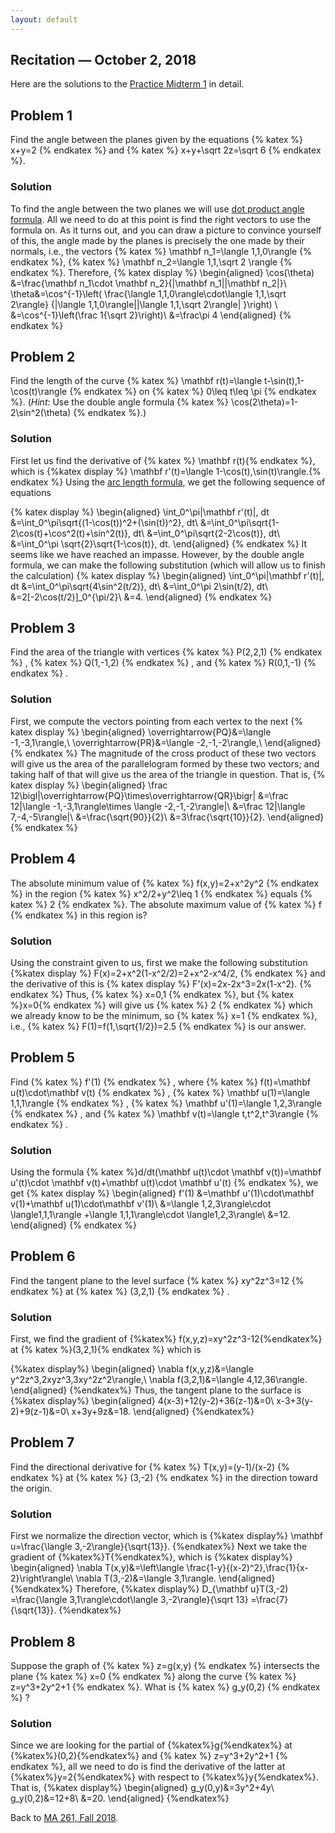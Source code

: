 ```yaml
---
layout: default
---
```


## []() Recitation — October 2, 2018
Here are the solutions to the [Practice Midterm 1](notes/MA261_Prac_Mid-1.pdf) in detail.

## Problem 1
  Find the angle between the planes given by the equations 
  {% katex %}
  x+y=2
  {% endkatex %}
  and
  {% katex %}
  x+y+\sqrt 2z=\sqrt 6
  {% endkatex %}.

### Solution
To find the angle between the two planes we will use [dot product angle
formula](https://en.wikipedia.org/wiki/Dot_product#Geometric_definition). All we
need to do at this point is find the right vectors to use the formula on. As it
turns out, and you can draw a picture to convince yourself of this, the angle
made by the planes is precisely the one made by their normals, i.e., the vectors
{% katex %}
\mathbf n_1=\langle 1,1,0\rangle 
{% endkatex %}, 
{% katex %}
\mathbf n_2=\langle 1,1,\sqrt 2 \rangle
{% endkatex %}.
Therefore, 
{% katex display %}
\begin{aligned}
\cos(\theta)
&=\frac{\mathbf n_1\cdot \mathbf n_2}{|\mathbf n_1||\mathbf n_2|}\\
\theta&=\cos^{-1}\left(
\frac{\langle 1,1,0\rangle\cdot\langle 1,1,\sqrt 2\rangle}
{|\langle 1,1,0\rangle||\langle 1,1,\sqrt 2\rangle| }\right)
\\
&=\cos^{-1}\left(\frac 1{\sqrt 2}\right)\\
&=\frac\pi 4
\end{aligned}
{% endkatex %}

## Problem 2
  Find the length of the curve 
  {% katex %} 
  \mathbf r(t)=\langle t-\sin(t),1-\cos(t)\rangle
  {% endkatex %} on 
  {% katex %} 
  0\leq t\leq \pi 
  {% endkatex %}. (*Hint*: Use
  the double angle formula 
  {% katex %}
  \cos(2\theta)=1-2\sin^2(\theta)
  {% endkatex %}.)

### Solution
First let us find the derivative of {% katex %} \mathbf r(t){% endkatex %}, which is {%katex display %} \mathbf r'(t)=\langle 1-\cos(t),\sin(t)\rangle.{% endkatex %} Using the [arc length formula](https://en.wikipedia.org/wiki/Arc_length#Finding_arc_lengths_by_integrating),  we get the following sequence of equations

{% katex display %}
\begin{aligned}
\int_0^\pi|\mathbf r'(t)|\, dt
&=\int_0^\pi\sqrt{(1-\cos(t))^2+(\sin(t))^2}\, dt\\
&=\int_0^\pi\sqrt{1-2\cos(t)+\cos^2(t)+\sin^2(t)}\, dt\\
&=\int_0^\pi\sqrt{2-2\cos(t)}\, dt\\
&=\int_0^\pi \sqrt{2}\sqrt{1-\cos(t)}\, dt.
\end{aligned}
{% endkatex %}
It seems like we have reached an impasse. However, by the double angle formula, we can make the following substitution (which will allow us to finish the calculation)
{% katex display %}
\begin{aligned}
\int_0^\pi|\mathbf r'(t)|\, dt
&=\int_0^\pi\sqrt{4\sin^2(t/2)}\, dt\\
&=\int_0^\pi 2\sin(t/2)\, dt\\
&=2[-2\cos(t/2)]_0^{\pi/2}\\
&=4.
\end{aligned}
{% endkatex %}

## Problem 3
  Find the area of the triangle with vertices 
  {% katex %}
  P(2,2,1)
  {% endkatex %}
  , 
  {% katex %}
  Q(1,-1,2)
  {% endkatex %}
  , and
  {% katex %}
  R(0,1,-1)
  {% endkatex %}
  . 

### Solution
First, we compute the vectors pointing from each vertex to the next
{% katex display %}
\begin{aligned}
\overrightarrow{PQ}&=\langle -1,-3,1\rangle,\\
\overrightarrow{PR}&=\langle -2,-1,-2\rangle,\\
\end{aligned}
{% endkatex %}
The magnitude of the cross product of these two vectors will give us the area of the parallelogram formed by these two vectors; and taking half of that will give us the area of the triangle in question. That is, 
{% katex display %}
\begin{aligned}
\frac 12\bigl|\overrightarrow{PQ}\times\overrightarrow{QR}\bigr|
&=\frac 12|\langle -1,-3,1\rangle\times \langle -2,-1,-2\rangle|\\
&=\frac 12|\langle 7,-4,-5\rangle|\\
&=\frac{\sqrt{90}}{2}\\
&=3\frac{\sqrt{10}}{2}.
\end{aligned}
{% endkatex %}

## Problem 4
  The absolute minimum value of 
  {% katex %}
  f(x,y)=2+x^2y^2
  {% endkatex %}
  in the region 
  {% katex %}
  x^2/2+y^2\leq 1
  {% endkatex %} equals 
  {% katex %}
  2
  {% endkatex %}. The absolute maximum value of 
  {% katex %} 
  f
  {% endkatex %} in this region is?

### Solution
Using the constraint given to us, first we make the following substitution
{%katex display %}
F(x)=2+x^2(1-x^2/2)=2+x^2-x^4/2,
{% endkatex %}
and the derivative of this is 
{% katex display %}
F'(x)=2x-2x^3=2x(1-x^2).
{% endkatex %}
Thus, {% katex %} x=0,1 {% endkatex %}, but {% katex %}x=0{% endkatex %} will give us {% katex %} 2 {% endkatex %} which we already know to be the minimum, so {% katex %} x=1 {% endkatex %}, i.e., {% katex %} F(1)=f(1,\sqrt{1/2})=2.5 {% endkatex %} is our answer.

## Problem 5
  Find 
  {% katex %}
  f'(1)
  {% endkatex %}
  , where 
  {% katex %}
  f(t)=\mathbf u(t)\cdot\mathbf v(t)
  {% endkatex %}
  , 
  {% katex %}
  \mathbf u(1)=\langle 1,1,1\rangle
  {% endkatex %}
  ,
  {% katex %}
  \mathbf u'(1)=\langle 1,2,3\rangle
  {% endkatex %}
  , and 
  {% katex %}
  \mathbf v(t)=\langle t,t^2,t^3\rangle
  {% endkatex %}
  .

### Solution
Using the formula {% katex %}d/dt(\mathbf u(t)\cdot \mathbf v(t))=\mathbf
u'(t)\cdot \mathbf v(t)+\mathbf u(t)\cdot \mathbf u'(t) {% endkatex %}, we get
{% katex display %}
\begin{aligned}
f'(1)
&=\mathbf u'(1)\cdot\mathbf v(1)+\mathbf u(1)\cdot\mathbf v'(1)\\
&=\langle 1,2,3\rangle\cdot \langle1,1,1\rangle
+\langle 1,1,1\rangle\cdot \langle1,2,3\rangle\\
&=12.
\end{aligned}
{% endkatex %}

## Problem 6
  Find the tangent plane to the level surface 
  {% katex %}
  xy^2z^3=12
  {% endkatex %}
  at 
  {% katex %}
  (3,2,1)
  {% endkatex %}
  .

### Solution
First, we find the gradient of {%katex%} f(x,y,z)=xy^2z^3-12{%endkatex%} at {% katex %}(3,2,1){%
endkatex %} which is

{%katex display%} 
\begin{aligned}
\nabla f(x,y,z)&=\langle y^2z^3,2xyz^3,3xy^2z^2\rangle,\\
\nabla f(3,2,1)&=\langle 4,12,36\rangle.
\end{aligned}
{%endkatex%}
Thus, the tangent plane to the surface is
{%katex display%}
\begin{aligned}
4(x-3)+12(y-2)+36(z-1)&=0\\
x-3+3(y-2)+9(z-1)&=0\\
x+3y+9z&=18.
\end{aligned}
{%endkatex%}


## Problem 7
  Find the directional derivative for 
  {% katex %}
  T(x,y)=(y-1)/(x-2)
  {% endkatex %}
  at 
  {% katex %}
  (3,-2)
  {% endkatex %}
  in the direction toward the origin.

### Solution
First we normalize the direction vector, which is 
{%katex display%}
\mathbf u=\frac{\langle 3,-2\rangle}{\sqrt{13}}.
{%endkatex%}
Next we take the gradient of {%katex%}T{%endkatex%}, which is
{%katex display%}
\begin{aligned}
\nabla T(x,y)&=\left\langle \frac{1-y}{(x-2)^2},\frac{1}{x-2}\right\rangle\\
\nabla T(3,-2)&=\langle 3,1\rangle.
\end{aligned}
{%endkatex%}
Therefore, 
{%katex display%}
D_{\mathbf u}T(3,-2)
=\frac{\langle 3,1\rangle\cdot\langle 3,-2\rangle}{\sqrt 13}
=\frac{7}{\sqrt{13}}.
{%endkatex%}

## Problem 8
  Suppose the graph of 
  {% katex %}
  z=g(x,y)
  {% endkatex %}
  intersects the plane 
  {% katex %}
  x=0
  {% endkatex %}
  along the curve
  {% katex %}
  z=y^3+2y^2+1
  {% endkatex %}. What is 
  {% katex %}
  g_y(0,2)
  {% endkatex %}
  ?

### Solution
Since we are looking for the partial of {%katex%}g{%endkatex%} at {%katex%}(0,2){%endkatex%} and {% katex %}
  z=y^3+2y^2+1
  {% endkatex %}, all we need to do is find the derivative of the latter at {%katex%}y=2{%endkatex%} with respect to {%katex%}y{%endkatex%}. That is, 
  {%katex display%}
  \begin{aligned}
  g_y(0,y)&=3y^2+4y\\
  g_y(0,2)&=12+8\\
  &=20.
  \end{aligned}
  {%endkatex%}

Back to [MA 261, Fall 2018](index.html#-course).
